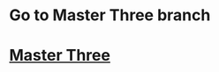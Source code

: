 <h1>Go to Master Three branch</h1>
<h1><a href= 'https://github.com/AvinandanBose/bitcointicker_boss_updates/tree/master_three'>Master Three </a></h1>
